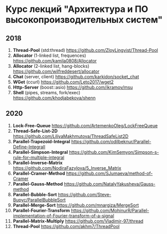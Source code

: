 # Курс лекций "Архитектура и ПО высокопроизводительных систем"

## 2018

1. **Thread-Pool** (std:thread) https://github.com/ZloyLingvist/Thread-Pool
2. **Allocator** (1-linked list, frequences) https://github.com/kamila0808/Allocator
3. **Allocator** (2-linked list, hang-blocks) https://github.com/wilfreddesert/allocator
4. **Chat** (server, client) https://github.com/karkidon/socket_chat
5. **WGet** (ccurl) https://github.com/Leto2017/wget2
6. **Http-Server** (boost::asio) https://github.com/ikramov/msu
7. **Shell** (pipes, streams, fork/exec) https://github.com/khodjabekova/shenn

## 2020

1. **Lock-Free-Queue** https://github.com/ArtemenkoOleg/LockFreeQueue
2. **Thread-Safe-List-2D** https://github.com/LiliyaMakhmutova/ThreadSafeList2D
3. **Parallel-Trapezoid-Integral** https://github.com/odilbeknur/Parallel-Define-Integrall
4. **Parallel-Simpson-Integral** https://github.com/KimSemyon/Simpson-s-rule-for-multiple-integral
5. **Parallel-Inverse-Matrix** https://github.com/NodiraFazylova/5_Inverse_Matrix
6. **Parallel-Cramer-Method** https://github.com/SJumaeva/method-of-Cramer
7. **Parallel-Gauss-Method** https://github.com/NatalyYakusheva/Gauss-method
8. **Parallel-Bubble-Sort** https://github.com/Steve-Bupyc/ParallelBubbleSort
9. **Parallel-Merge-Sort** https://github.com/mnargiza/MergeSort
10. **Parallel-Fourier-Transform** https://github.com/MohinurR/Parallel-implementation-of-Fourier-transform-of-a-signal
11. **Parallel-Matrix-Multiply** https://github.com/Vladimir-97/thread
12. **Thread-Pool** https://github.com/akhm7/ThreadPool
